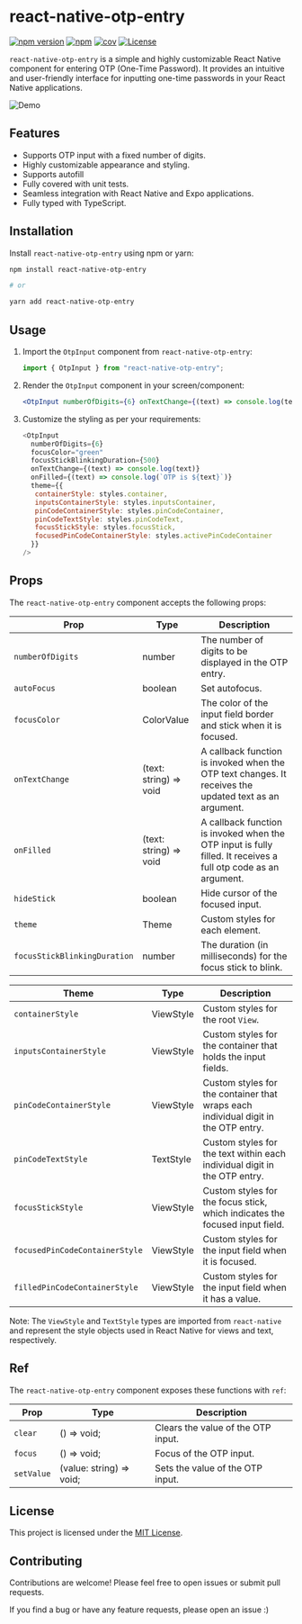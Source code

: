 # react-native-otp-entry

[![npm version](https://badge.fury.io/js/react-native-otp-entry.svg?&kill_cache=1)](https://badge.fury.io/js/react-native-otp-entry)
[![npm](https://img.shields.io/npm/dm/react-native-otp-entry.svg?&kill_cache=1)]()
[![cov](https://anday013.github.io/react-native-otp-entry/badges/coverage.svg?&kill_cache=1)](https://github.com/anday013/react-native-otp-entry/actions)
[![License](https://img.shields.io/badge/license-MIT-blue.svg?&kill_cache=1)](https://github.com/your-username/react-native-otp-entry/blob/main/LICENSE)

`react-native-otp-entry` is a simple and highly customizable React Native component for entering OTP (One-Time Password). It provides an intuitive and user-friendly interface for inputting one-time passwords in your React Native applications.

![Demo](otp_demo.gif)

## Features

- Supports OTP input with a fixed number of digits.
- Highly customizable appearance and styling.
- Supports autofill
- Fully covered with unit tests.
- Seamless integration with React Native and Expo applications.
- Fully typed with TypeScript.

## Installation

Install `react-native-otp-entry` using npm or yarn:

```bash
npm install react-native-otp-entry

# or

yarn add react-native-otp-entry
```

## Usage

1. Import the `OtpInput` component from `react-native-otp-entry`:

   ```javascript
   import { OtpInput } from "react-native-otp-entry";
   ```

2. Render the `OtpInput` component in your screen/component:

   ```jsx
   <OtpInput numberOfDigits={6} onTextChange={(text) => console.log(text)} />
   ```

3. Customize the styling as per your requirements:

   ```javascript
   <OtpInput
     numberOfDigits={6}
     focusColor="green"
     focusStickBlinkingDuration={500}
     onTextChange={(text) => console.log(text)}
     onFilled={(text) => console.log(`OTP is ${text}`)}
     theme={{
      containerStyle: styles.container,
      inputsContainerStyle: styles.inputsContainer,
      pinCodeContainerStyle: styles.pinCodeContainer,
      pinCodeTextStyle: styles.pinCodeText,
      focusStickStyle: styles.focusStick,
      focusedPinCodeContainerStyle: styles.activePinCodeContainer
     }}
   />
   ```

## Props

The `react-native-otp-entry` component accepts the following props:

| Prop                         | Type                   | Description                                                                                                    |
| ---------------------------- | ---------------------- | -------------------------------------------------------------------------------------------------------------- |
| `numberOfDigits`             | number                 | The number of digits to be displayed in the OTP entry.                                                         |
| `autoFocus`                  | boolean                | Set autofocus.                                                                                                 |
| `focusColor`                 | ColorValue             | The color of the input field border and stick when it is focused.                                              |
| `onTextChange`               | (text: string) => void | A callback function is invoked when the OTP text changes. It receives the updated text as an argument.         |
| `onFilled`                   | (text: string) => void | A callback function is invoked when the OTP input is fully filled. It receives a full otp code as an argument. |
| `hideStick`                  | boolean                | Hide cursor of the focused input.                                                                              |
| `theme`                      | Theme                  | Custom styles for each element.                                                                                |
| `focusStickBlinkingDuration` | number                 | The duration (in milliseconds) for the focus stick to blink.                                                   |

| Theme                          | Type      | Description                                                                        |
| ------------------------------ | --------- | ---------------------------------------------------------------------------------- |
| `containerStyle`               | ViewStyle | Custom styles for the root `View`.                                                 |
| `inputsContainerStyle`         | ViewStyle | Custom styles for the container that holds the input fields.                       |
| `pinCodeContainerStyle`        | ViewStyle | Custom styles for the container that wraps each individual digit in the OTP entry. |
| `pinCodeTextStyle`             | TextStyle | Custom styles for the text within each individual digit in the OTP entry.          |
| `focusStickStyle`              | ViewStyle | Custom styles for the focus stick, which indicates the focused input field.        |
| `focusedPinCodeContainerStyle` | ViewStyle | Custom styles for the input field when it is focused.                              |
| `filledPinCodeContainerStyle`  | ViewStyle | Custom styles for the input field when it has a value.                             |

Note: The `ViewStyle` and `TextStyle` types are imported from `react-native` and represent the style objects used in React Native for views and text, respectively.

## Ref

The `react-native-otp-entry` component exposes these functions with `ref`:

| Prop       | Type                     | Description                        |
| ---------- | ------------------------ | ---------------------------------- |
| `clear`    | () => void;              | Clears the value of the OTP input. |
| `focus`    | () => void;              | Focus of the OTP input. |
| `setValue` | (value: string) => void; | Sets the value of the OTP input.   |

## License

This project is licensed under the [MIT License](https://github.com/your-username/react-native-otp-entry/blob/main/LICENSE).

## Contributing

Contributions are welcome! Please feel free to open issues or submit pull requests.

If you find a bug or have any feature requests, please open an issue :)
